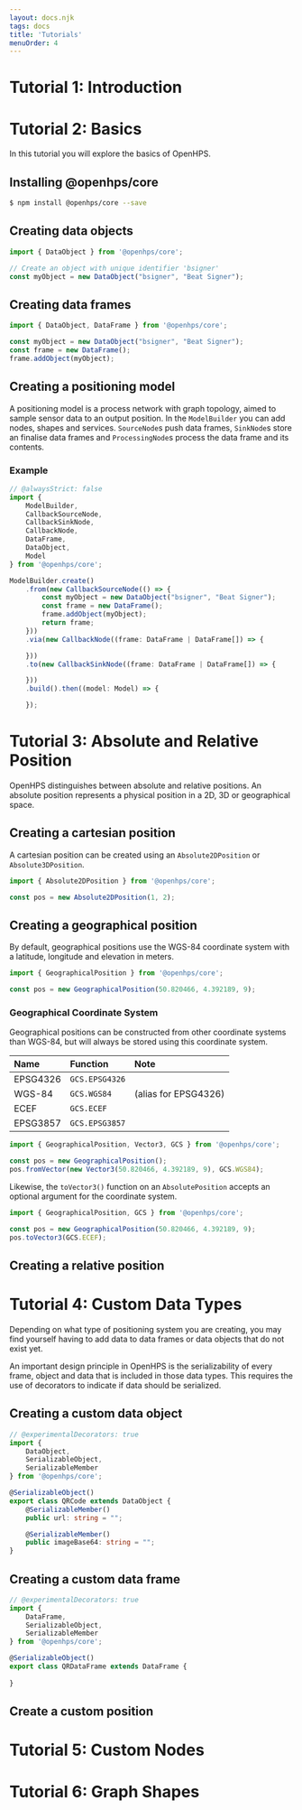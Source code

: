 ```yaml
---
layout: docs.njk
tags: docs
title: 'Tutorials'
menuOrder: 4
---
```


# Tutorial 1: Introduction


# Tutorial 2: Basics
In this tutorial you will explore the basics of OpenHPS.

## Installing @openhps/core
```bash
$ npm install @openhps/core --save
```

## Creating data objects

```ts twoslash
import { DataObject } from '@openhps/core';

// Create an object with unique identifier 'bsigner'
const myObject = new DataObject("bsigner", "Beat Signer");
```

## Creating data frames

```ts twoslash
import { DataObject, DataFrame } from '@openhps/core';

const myObject = new DataObject("bsigner", "Beat Signer");
const frame = new DataFrame();
frame.addObject(myObject);
```

## Creating a positioning model
A positioning model is a process network with graph topology, aimed to sample sensor data to an output position. In the ```ModelBuilder``` you can add nodes, shapes and services. ```SourceNode```s push data frames, ```SinkNode```s store an finalise data frames and ```ProcessingNode```s process the data frame and its contents.

### Example
```ts twoslash
// @alwaysStrict: false
import { 
    ModelBuilder,
    CallbackSourceNode,
    CallbackSinkNode,
    CallbackNode,
    DataFrame,
    DataObject,
    Model
} from '@openhps/core';

ModelBuilder.create()
    .from(new CallbackSourceNode(() => {
        const myObject = new DataObject("bsigner", "Beat Signer");
        const frame = new DataFrame();
        frame.addObject(myObject);
        return frame;
    }))
    .via(new CallbackNode((frame: DataFrame | DataFrame[]) => {

    }))
    .to(new CallbackSinkNode((frame: DataFrame | DataFrame[]) => {

    }))
    .build().then((model: Model) => {

    });
```

# Tutorial 3: Absolute and Relative Position
OpenHPS distinguishes between absolute and relative positions. An absolute position represents a physical
position in a 2D, 3D or geographical space.

## Creating a cartesian position
A cartesian position can be created using an ```Absolute2DPosition``` or ```Absolute3DPosition```.
```ts twoslash
import { Absolute2DPosition } from '@openhps/core';

const pos = new Absolute2DPosition(1, 2);
```

## Creating a geographical position
By default, geographical positions use the WGS-84 coordinate system with a latitude, longitude and
elevation in meters.

```ts twoslash
import { GeographicalPosition } from '@openhps/core';

const pos = new GeographicalPosition(50.820466, 4.392189, 9);
```

### Geographical Coordinate System
Geographical positions can be constructed from other coordinate systems than WGS-84, but will
always be stored using this coordinate system.

|Name|Function|Note|
|:-|:-|:-|
|EPSG4326|```GCS.EPSG4326```||
|WGS-84|```GCS.WGS84```|(alias for EPSG4326)|
|ECEF|```GCS.ECEF```||
|EPSG3857|```GCS.EPSG3857```||

```ts twoslash
import { GeographicalPosition, Vector3, GCS } from '@openhps/core';

const pos = new GeographicalPosition();
pos.fromVector(new Vector3(50.820466, 4.392189, 9), GCS.WGS84);
```

Likewise, the ```toVector3()``` function on an ```AbsolutePosition``` accepts an optional argument
for the coordinate system.

```ts twoslash
import { GeographicalPosition, GCS } from '@openhps/core';

const pos = new GeographicalPosition(50.820466, 4.392189, 9);
pos.toVector3(GCS.ECEF);
```

## Creating a relative position


# Tutorial 4: Custom Data Types
Depending on what type of positioning system you are creating, you may find yourself
having to add data to data frames or data objects that do not exist yet.

An important design principle in OpenHPS is the serializability of every frame, object and data that is included in
those data types. This requires the use of decorators to indicate if data should be serialized.

## Creating a custom data object
```ts twoslash
// @experimentalDecorators: true
import { 
    DataObject,
    SerializableObject,
    SerializableMember
} from '@openhps/core';

@SerializableObject()
export class QRCode extends DataObject {
    @SerializableMember()
    public url: string = "";

    @SerializableMember()
    public imageBase64: string = "";
}
```

## Creating a custom data frame
```ts twoslash
// @experimentalDecorators: true
import { 
    DataFrame,
    SerializableObject,
    SerializableMember
} from '@openhps/core';

@SerializableObject()
export class QRDataFrame extends DataFrame {
    
}
```

## Create a custom position

# Tutorial 5: Custom Nodes


# Tutorial 6: Graph Shapes